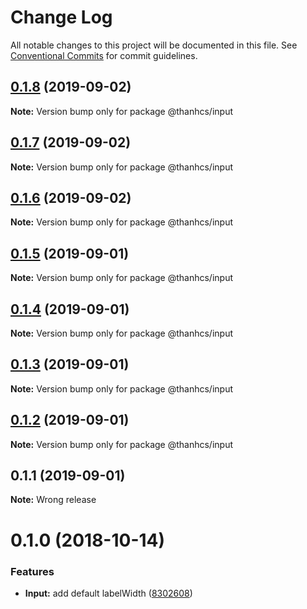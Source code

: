 # Change Log

All notable changes to this project will be documented in this file.
See [Conventional Commits](https://conventionalcommits.org) for commit guidelines.

## [0.1.8](https://github.com/thanhcs/LernaSetup/compare/@thanhcs/input@0.1.7...@thanhcs/input@0.1.8) (2019-09-02)

**Note:** Version bump only for package @thanhcs/input





## [0.1.7](https://github.com/thanhcs/LernaSetup/compare/@thanhcs/input@0.1.6...@thanhcs/input@0.1.7) (2019-09-02)

**Note:** Version bump only for package @thanhcs/input

## [0.1.6](https://github.com/thanhcs/LernaSetup/compare/@thanhcs/input@0.1.5...@thanhcs/input@0.1.6) (2019-09-02)

**Note:** Version bump only for package @thanhcs/input

## [0.1.5](https://github.com/thanhcs/LernaSetup/compare/@thanhcs/input@0.1.4...@thanhcs/input@0.1.5) (2019-09-01)

**Note:** Version bump only for package @thanhcs/input

## [0.1.4](https://github.com/thanhcs/LernaSetup/compare/@thanhcs/input@0.1.3...@thanhcs/input@0.1.4) (2019-09-01)

**Note:** Version bump only for package @thanhcs/input

## [0.1.3](https://github.com/thanhcs/LernaSetup/compare/@thanhcs/input@0.1.2...@thanhcs/input@0.1.3) (2019-09-01)

**Note:** Version bump only for package @thanhcs/input

## [0.1.2](https://github.com/thanhcs/LernaSetup/compare/@thanhcs/input@0.1.1...@thanhcs/input@0.1.2) (2019-09-01)

**Note:** Version bump only for package @thanhcs/input

## 0.1.1 (2019-09-01)

**Note:** Wrong release

<a name="0.1.0"></a>

# 0.1.0 (2018-10-14)

### Features

-   **Input:** add default labelWidth ([8302608](https://github.com/serhii-havrylenko/monorepo-babel-ts-lerna-starter/commit/8302608))
